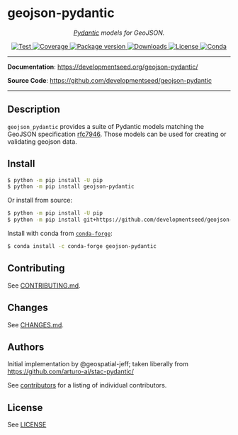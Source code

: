 # geojson-pydantic

<p align="center">
  <em> <a href="https://docs.pydantic.dev/latest/" target="_blank">Pydantic</a> models for GeoJSON.</em>
</p>
<p align="center">
  <a href="https://github.com/developmentseed/geojson-pydantic/actions?query=workflow%3ACI" target="_blank">
      <img src="https://github.com/developmentseed/geojson-pydantic/workflows/CI/badge.svg" alt="Test">
  </a>
  <a href="https://codecov.io/gh/developmentseed/geojson-pydantic" target="_blank">
      <img src="https://codecov.io/gh/developmentseed/geojson-pydantic/branch/main/graph/badge.svg" alt="Coverage">
  </a>
  <a href="https://pypi.org/project/geojson-pydantic" target="_blank">
      <img src="https://img.shields.io/pypi/v/geojson-pydantic?color=%2334D058&label=pypi%20package" alt="Package version">
  </a>
  <a href="https://pypistats.org/packages/geojson-pydantic" target="_blank">
      <img src="https://img.shields.io/pypi/dm/geojson-pydantic.svg" alt="Downloads">
  </a>
  <a href="https://github.com/developmentseed/geojson-pydantic/blob/main/LICENSE" target="_blank">
      <img src="https://img.shields.io/github/license/developmentseed/geojson-pydantic.svg" alt="License">
  </a>
  <a href="https://anaconda.org/conda-forge/geojson-pydantic" target="_blank">
      <img src="https://anaconda.org/conda-forge/geojson-pydantic/badges/version.svg" alt="Conda">
  </a>
</p>

---

**Documentation**: <a href="https://developmentseed.org/geojson-pydantic/" target="_blank">https://developmentseed.org/geojson-pydantic/</a>

**Source Code**: <a href="https://github.com/developmentseed/geojson-pydantic" target="_blank">https://github.com/developmentseed/geojson-pydantic</a>

---

## Description

`geojson_pydantic` provides a suite of Pydantic models matching the GeoJSON specification [rfc7946](https://datatracker.ietf.org/doc/html/rfc7946). Those models can be used for creating or validating geojson data.

## Install

```bash
$ python -m pip install -U pip
$ python -m pip install geojson-pydantic
```

Or install from source:

```bash
$ python -m pip install -U pip
$ python -m pip install git+https://github.com/developmentseed/geojson-pydantic.git
```

Install with conda from [`conda-forge`](https://anaconda.org/conda-forge/geojson-pydantic):

```bash
$ conda install -c conda-forge geojson-pydantic
```

## Contributing

See [CONTRIBUTING.md](https://github.com/developmentseed/geojson-pydantic/blob/main/CONTRIBUTING.md).

## Changes

See [CHANGES.md](https://github.com/developmentseed/geojson-pydantic/blob/main/CHANGELOG.md).

## Authors

Initial implementation by @geospatial-jeff; taken liberally from https://github.com/arturo-ai/stac-pydantic/

See [contributors](hhttps://github.com/developmentseed/geojson-pydantic/graphs/contributors) for a listing of individual contributors.

## License

See [LICENSE](https://github.com/developmentseed/geojson-pydantic/blob/main/LICENSE)
